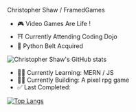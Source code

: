 Christopher Shaw / FramedGames
- 🎮 Video Games Are Life !
- ⛩ Currently Attending Coding Dojo
- 🐍  Python Belt Acquired

![Christopher Shaw's GitHub stats](https://github-readme-stats.vercel.app/api?username=FramedGames1&show_icons=true&theme=gotham)

- 👨‍🏫 Currently Learning: MERN / JS
- 👨‍💻 Currently Building: A pixel rpg game
- ✅ Last Completed: 

[![Top Langs](https://github-readme-stats.vercel.app/api/top-langs/?username=FramedGames1&layout=compact&show_icons=true&theme=gotham)](https://github.com/anuraghazra/github-readme-stats)

<!--
**FramedGames1/FramedGames1** is a ✨ _special_ ✨ repository because its `README.md` (this file) appears on your GitHub profile.

Here are some ideas to get you started:

- 🔭 I’m currently working on ...
- 🌱 I’m currently learning ...
- 👯 I’m looking to collaborate on ...
- 🤔 I’m looking for help with ...
- 💬 Ask me about ...
- 📫 How to reach me: ...
- 😄 Pronouns: ...
- ⚡ Fun fact: ...
-->
